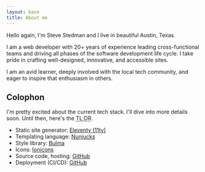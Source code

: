 ```yaml
---
layout: base
title: About me
---
```


Hello again, I'm Steve Stedman and I live in beautiful Austin, Texas.

I am a web developer with 20+ years of experience leading cross-functional teams and driving all phases of the software development life cycle. I take pride in crafting well-designed, innovative, and accessible sites.

I am an avid learner, deeply involved with the local tech community, and eager to inspire that enthusiasm in others.

## Colophon

I'm pretty excited about the current tech stack. I'll dive into more details soon. Until then, here's the <abbr title="Too Long; Didn't Read">TL;DR</abbr>.

* Static site generator: [Eleventy (11ty)](https://11ty.dev/)
* Templating language: [Nunjucks](https://mozilla.github.io/nunjucks/)
* Style library: [Bulma](https://bulma.io/)
* Icons: [Ionicons](https://ionicons.com/)
* Source code, hosting: [GitHub](https://github.com/stedman/stedman.dev/)
* Deployment (CI/CD): [GitHub](https://github.com/stedman/stedman.dev/actions)
